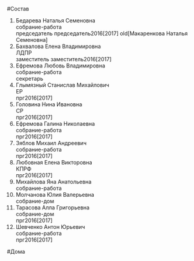 #Состав  
1. Бедарева Наталья Семеновна  
    собрание-работа  
    председатель председатель2016[2017] old[Макаренкова Наталья Семеновна]  
2. Бахвалова Елена Владимировна  
    ЛДПР  
    заместитель заместитель2016[2017]  
3. Ефремова Любовь Владимировна  
    собрание-работа  
    секретарь  
4. Глымязный Станислав Михайлович  
    ЕР  
    прг2016[2017]  
5. Головина Нина Ивановна  
    СР  
    прг2016[2017]  
6. Ефремова Галина Николаевна  
    собрание-работа  
    прг2016[2017]  
7. Зяблов Михаил Андреевич  
    собрание-работа  
    прг2016[2017]  
8. Любовная Елена Викторовна  
    КПРФ  
    прг2016[2017]  
9. Михайлова Яна Анатольевна  
    собрание-работа  
10. Молчанова Юлия Валерьевна  
    собрание-дом  
11. Тарасова Алла Григорьевна  
    собрание-дом  
    прг2016[2017]  
12. Шевченко Антон Юрьевич  
    собрание-работа  
    прг2016[2017]  
  
#Дома  
